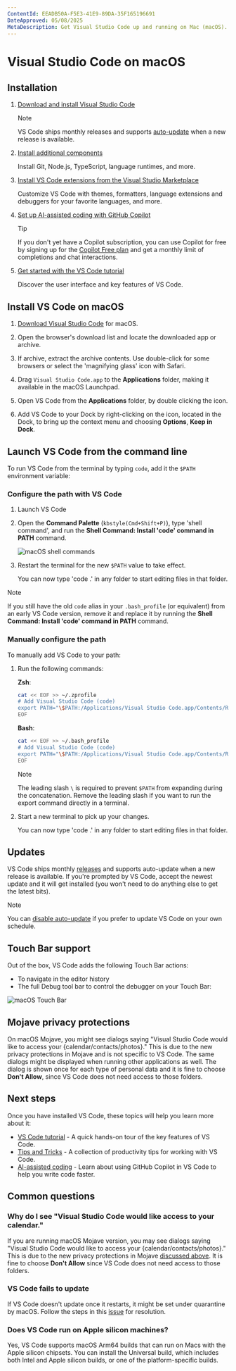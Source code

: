 ```yaml
---
ContentId: EEADB50A-F5E3-41E9-89DA-35F165196691
DateApproved: 05/08/2025
MetaDescription: Get Visual Studio Code up and running on Mac (macOS).
---
```

# Visual Studio Code on macOS

## Installation

1. [Download and install Visual Studio Code](#install-vs-code-on-macos)

    > [!NOTE]
    > VS Code ships monthly releases and supports [auto-update](#updates) when a new release is available.

1. [Install additional components](/docs/setup/additional-components.md)

    Install Git, Node.js, TypeScript, language runtimes, and more.

1. [Install VS Code extensions from the Visual Studio Marketplace](https://marketplace.visualstudio.com/VSCode)

    Customize VS Code with themes, formatters, language extensions and debuggers for your favorite languages, and more.

1. [Set up AI-assisted coding with GitHub Copilot](/docs/copilot/setup-simplified.md)

    > [!TIP]
    > If you don't yet have a Copilot subscription, you can use Copilot for free by signing up for the [Copilot Free plan](https://github.com/github-copilot/signup) and get a monthly limit of completions and chat interactions.

1. [Get started with the VS Code tutorial](/docs/getstarted/getting-started.md)

    Discover the user interface and key features of VS Code.

## Install VS Code on macOS

1. [Download Visual Studio Code](https://go.microsoft.com/fwlink/?LinkID=534106) for macOS.

1. Open the browser's download list and locate the downloaded app or archive.

1. If archive, extract the archive contents. Use double-click for some browsers or select the 'magnifying glass' icon with Safari.

1. Drag `Visual Studio Code.app` to the **Applications** folder, making it available in the macOS Launchpad.

1. Open VS Code from the **Applications** folder, by double clicking the icon.

1. Add VS Code to your Dock by right-clicking on the icon, located in the Dock, to bring up the context menu and choosing **Options**, **Keep in Dock**.

## Launch VS Code from the command line

To run VS Code from the terminal by typing `code`, add it the `$PATH` environment variable:

### Configure the path with VS Code

1. Launch VS Code

1. Open the **Command Palette** (`kbstyle(Cmd+Shift+P)`), type 'shell command', and run the **Shell Command: Install 'code' command in PATH** command.

    ![macOS shell commands](images/mac/shell-command.png)

1. Restart the terminal for the new `$PATH` value to take effect.

    You can now type 'code .' in any folder to start editing files in that folder.

> [!NOTE]
> If you still have the old `code` alias in your `.bash_profile` (or equivalent) from an early VS Code version, remove it and replace it by running the **Shell Command: Install 'code' command in PATH** command.

### Manually configure the path

To manually add VS Code to your path:

1. Run the following commands:

    **Zsh**:

    ```zsh
    cat << EOF >> ~/.zprofile
    # Add Visual Studio Code (code)
    export PATH="\$PATH:/Applications/Visual Studio Code.app/Contents/Resources/app/bin"
    EOF
    ```

    **Bash**:

    ```bash
    cat << EOF >> ~/.bash_profile
    # Add Visual Studio Code (code)
    export PATH="\$PATH:/Applications/Visual Studio Code.app/Contents/Resources/app/bin"
    EOF
    ```

    > [!NOTE]
    > The leading slash `\` is required to prevent `$PATH` from expanding during the concatenation. Remove the leading slash if you want to run the export command directly in a terminal.

1. Start a new terminal to pick up your changes.

    You can now type 'code .' in any folder to start editing files in that folder.

## Updates

VS Code ships monthly [releases](/updates) and supports auto-update when a new release is available. If you're prompted by VS Code, accept the newest update and it will get installed (you won't need to do anything else to get the latest bits).

> [!NOTE]
> You can [disable auto-update](/docs/supporting/faq.md#how-do-i-opt-out-of-vs-code-autoupdates) if you prefer to update VS Code on your own schedule.

## Touch Bar support

Out of the box, VS Code adds the following Touch Bar actions:

* To navigate in the editor history
* The full Debug tool bar to control the debugger on your Touch Bar:

![macOS Touch Bar](images/mac/touchbar.gif)

## Mojave privacy protections

On macOS Mojave, you might see dialogs saying "Visual Studio Code would like to access your {calendar/contacts/photos}." This is due to the new privacy protections in Mojave and is not specific to VS Code. The same dialogs might be displayed when running other applications as well. The dialog is shown once for each type of personal data and it is fine to choose **Don't Allow**, since VS Code does not need access to those folders.

## Next steps

Once you have installed VS Code, these topics will help you learn more about it:

* [VS Code tutorial](/docs/getstarted/getting-started.md) - A quick hands-on tour of the key features of VS Code.
* [Tips and Tricks](/docs/getstarted/tips-and-tricks.md) - A collection of productivity tips for working with VS Code.
* [AI-assisted coding](/docs/copilot/overview.md) - Learn about using GitHub Copilot in VS Code to help you write code faster.

## Common questions

### Why do I see "Visual Studio Code would like access to your calendar."

If you are running macOS Mojave version, you may see dialogs saying "Visual Studio Code would like to access your {calendar/contacts/photos}." This is due to the new privacy protections in Mojave [discussed above](#mojave-privacy-protections). It is fine to choose **Don't Allow** since VS Code does not need access to those folders.

### VS Code fails to update

If VS Code doesn't update once it restarts, it might be set under quarantine by macOS. Follow the steps in this [issue](https://github.com/microsoft/vscode/issues/7426#issuecomment-425093469) for resolution.

### Does VS Code run on Apple silicon machines?

Yes, VS Code supports macOS Arm64 builds that can run on Macs with the Apple silicon chipsets. You can install the Universal build, which includes both Intel and Apple silicon builds, or one of the platform-specific builds.
